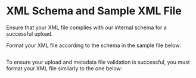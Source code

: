 # XML Schema and Sample XML File

Ensure that your XML file complies with our internal schema for a successful upload.

Format your XML file according to the schema in the sample file below:
```

```

To ensure your upload and metadata file validation is successful, you must format your XML file similarly to the one below: